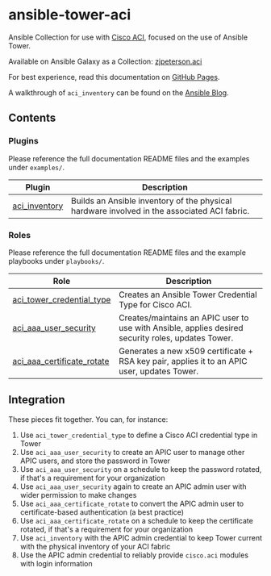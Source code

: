 # ansible-tower-aci
Ansible Collection for use with [Cisco ACI](https://www.cisco.com/c/en/us/solutions/data-center-virtualization/application-centric-infrastructure/index.html), focused on the use of Ansible Tower.

Available on Ansible Galaxy as a Collection: [zjpeterson.aci](https://galaxy.ansible.com/zjpeterson/aci)

For best experience, read this documentation on [GitHub Pages](https://zjpeterson.github.io/ansible-tower-aci/).

A walkthrough of `aci_inventory` can be found on the [Ansible Blog](https://www.ansible.com/blog/using-cisco-aci-as-inventory-for-ansible-tower).

## Contents

### Plugins

Please reference the full documentation README files and the examples under `examples/`.

| Plugin | Description |
| --- | --- |
| [aci_inventory](./plugins/inventory) | Builds an Ansible inventory of the physical hardware involved in the associated ACI fabric. |

### Roles

Please reference the full documentation README files and the example playbooks under `playbooks/`.

| Role | Description |
| --- | --- |
| [aci_tower_credential_type](./roles/aci_tower_credential_type) | Creates an Ansible Tower Credential Type for Cisco ACI. |
| [aci_aaa_user_security](./roles/aci_aaa_user_security) | Creates/maintains an APIC user to use with Ansible, applies desired security roles, updates Tower. |
| [aci_aaa_certificate_rotate](./roles/aci_aaa_certificate_rotate) | Generates a new x509 certificate + RSA key pair, applies it to an APIC user, updates Tower. |

## Integration

These pieces fit together. You can, for instance:

1. Use `aci_tower_credential_type` to define a Cisco ACI credential type in Tower
2. Use `aci_aaa_user_security` to create an APIC user to manage other APIC users, and store the password in Tower
3. Use `aci_aaa_user_security` on a schedule to keep the password rotated, if that's a requirement for your organization
4. Use `aci_aaa_user_security` again to create an APIC admin user with wider permission to make changes
5. Use `aci_aaa_certificate_rotate` to convert the APIC admin user to certificate-based authentication (a best practice)
6. Use `aci_aaa_certificate_rotate` on a schedule to keep the certificate rotated, if that's a requirement for your organization
7. Use `aci_inventory` with the APIC admin credential to keep Tower current with the physical inventory of your ACI fabric
8. Use the APIC admin credential to reliably provide `cisco.aci` modules with login information
